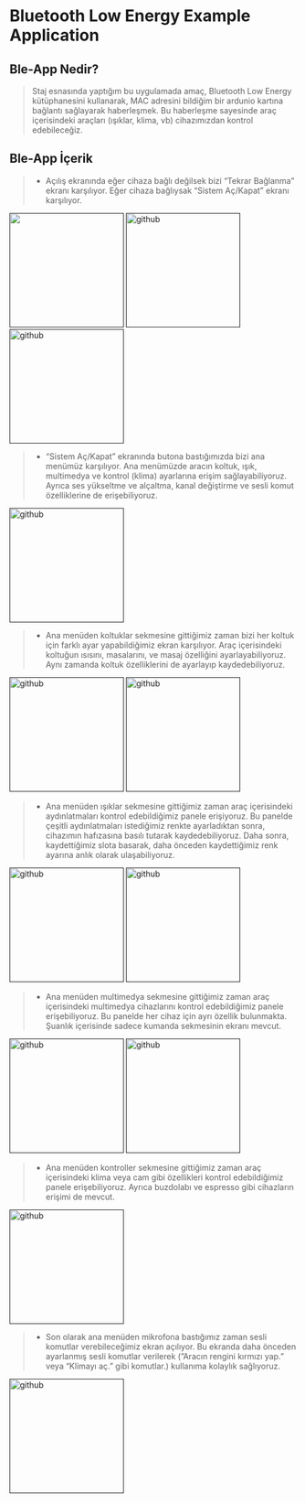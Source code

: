 
# Bluetooth Low Energy Example Application
## Ble-App Nedir?
> Staj esnasında yaptığım bu uygulamada amaç, Bluetooth Low Energy kütüphanesini kullanarak, MAC adresini bildiğim bir ardunio kartına bağlantı sağlayarak haberleşmek. Bu haberleşme sayesinde araç içerisindeki araçları (ışıklar, klima, vb) cihazımızdan kontrol edebileceğiz.
## Ble-App İçerik
>* Açılış ekranında eğer cihaza bağlı değilsek bizi “Tekrar Bağlanma” ekranı karşılıyor. Eğer cihaza bağlıysak “Sistem Aç/Kapat” ekranı karşılıyor. 

[<img src='https://i.hizliresim.com/pl7pu9u.png' width= "200">]()
[<img src='https://i.hizliresim.com/5x5ub07.png' alt='github' width= "200">]()
[<img src='https://i.hizliresim.com/hd46icp.png' alt='github' width= "200">]()

>* “Sistem Aç/Kapat” ekranında butona bastığımızda bizi ana menümüz karşılıyor. Ana menümüzde aracın koltuk, ışık, multimedya ve kontrol (klima) ayarlarına erişim sağlayabiliyoruz. Ayrıca ses yükseltme ve alçaltma, kanal değiştirme ve sesli komut özelliklerine de erişebiliyoruz. 

[<img src='https://i.hizliresim.com/mughw7t.png' alt='github' width= "200">]()

>* Ana menüden koltuklar sekmesine gittiğimiz zaman bizi her koltuk için farklı ayar yapabildiğimiz ekran karşılıyor. Araç içerisindeki koltuğun ısısını, masalarını, ve masaj özelliğini ayarlayabiliyoruz.  Aynı zamanda koltuk özelliklerini de ayarlayıp kaydedebiliyoruz.

[<img src='https://i.hizliresim.com/7e1ojqb.png' alt='github' width= "200">]()
[<img src='https://i.hizliresim.com/dcr578b.png' alt='github' width= "200">]()

>* Ana menüden ışıklar sekmesine gittiğimiz zaman araç içerisindeki aydınlatmaları kontrol edebildiğimiz panele erişiyoruz. Bu panelde çeşitli aydınlatmaları istediğimiz renkte ayarladıktan sonra, cihazımın hafızasına basılı tutarak kaydedebiliyoruz. Daha sonra, kaydettiğimiz slota basarak, daha önceden kaydettiğimiz renk ayarına anlık olarak ulaşabiliyoruz.

[<img src='https://i.hizliresim.com/cjr10mm.png' alt='github' width= "200">]()
[<img src='https://i.hizliresim.com/lqqzv9y.png' alt='github' width= "200">]()

>* Ana menüden multimedya sekmesine gittiğimiz zaman araç içerisindeki multimedya cihazlarını kontrol edebildiğimiz panele erişebiliyoruz. Bu panelde her cihaz için ayrı özellik bulunmakta. Şuanlık içerisinde sadece kumanda sekmesinin ekranı mevcut. 

[<img src='https://i.hizliresim.com/ocob7yp.png' alt='github' width= "200">]()
[<img src='https://i.hizliresim.com/l6vf602.png' alt='github' width= "200">]()

>* Ana menüden kontroller sekmesine gittiğimiz zaman araç içerisindeki klima veya  cam gibi özellikleri kontrol edebildiğimiz panele erişebiliyoruz. Ayrıca buzdolabı ve espresso gibi cihazların erişimi de mevcut.

[<img src='https://i.hizliresim.com/9z1607n.png' alt='github' width= "200">]()

>* Son olarak ana menüden mikrofona bastığımız zaman sesli komutlar verebileceğimiz ekran açılıyor. Bu ekranda daha önceden ayarlanmış sesli komutlar verilerek (”Aracın rengini kırmızı yap.” veya “Klimayı aç.” gibi komutlar.) kullanıma kolaylık sağlıyoruz.


[<img src='https://i.hizliresim.com/kqnx3uw.png' alt='github' width= "200">]()

